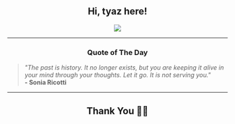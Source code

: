 <h2 align="center"> Hi, tyaz here!</h2>

<p align="center">
<a href="https://github.com/tyazx" alt="github streak"><img src="https://dvst-streak.herokuapp.com/?user=tyazx&theme=tokyonight&fire=DD472C"></a>
</p>

<hr>
<h3 align="center">Quote of The Day</h3>
<p align="center">
<blockquote>
<i>"The past is history. It no longer exists, but you are keeping it alive in your mind through your thoughts.  Let it go. It is not serving you."</i>
<br>
<b>- Sonia Ricotti</b>
</blockquote>
</p>


<hr>
<h2 align="center">Thank You 🙏🏼</h2>
